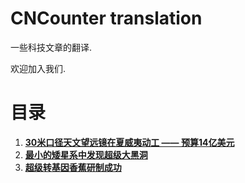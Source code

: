 CNCounter translation
===========

一些科技文章的翻译.

欢迎加入我们. 

# 目录 #

1. **[30米口径天文望远镜在夏威夷动工 —— 预算14亿美元](shusansheng_2014/telescope/telescope.md)**
2. **[最小的矮星系中发现超级大黑洞](shusansheng_2014/blackhole/blackhole.md)**
3. **[超级转基因香蕉研制成功](shusansheng_2014/superbanana/superbanana.md)**




